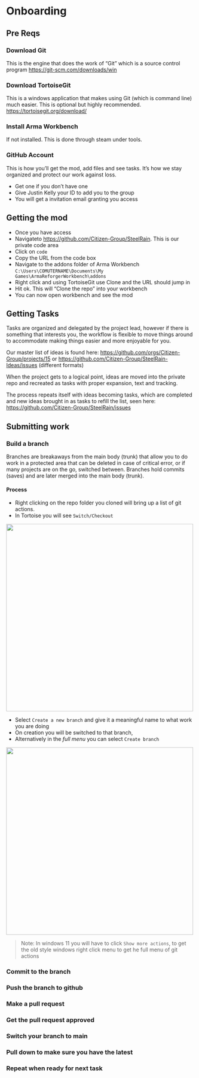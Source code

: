 # Onboarding
## Pre Reqs
### Download Git
This is the engine that does the work of “Git” which is a source control program
https://git-scm.com/downloads/win

### Download TortoiseGit
This is a windows application that makes using Git (which is command line) much easier. This is optional but highly recommended.
https://tortoisegit.org/download/

### Install Arma Workbench 
If not installed. This is done through steam under tools.

### GitHub Account
This is how you’ll get the mod, add files and see tasks. It’s how we stay organized and protect our work against loss.
- Get one if you don’t have one
- Give Justin Kelly your ID to add you to the group
- You will get a invitation email granting you access

## Getting the mod
- Once you have access
- Navigateto https://github.com/Citizen-Group/SteelRain. This is our private code area
- Click on `code`
- Copy the URL from the code box
- Navigate to the addons folder of Arma Workbench `C:\Users\COMUTERNAME\Documents\My Games\ArmaReforgerWorkbench\addons`
- Right click and using TortoiseGit use Clone and the URL should jump in
- Hit ok. This will “Clone the repo” into your workbench
- You can now open workbench and see the mod

## Getting Tasks
Tasks are organized and delegated by the project lead, however if there is something that interests you, the workflow is flexible to move things around to accommodate making things easier and more enjoyable for you.

Our master list of ideas is found here: https://github.com/orgs/Citizen-Group/projects/15 or https://github.com/Citizen-Group/SteelRain-Ideas/issues (different formats)

When the project gets to a logical point, ideas are moved into the private repo and recreated as tasks with proper expansion, text and tracking.

The process repeats itself with ideas becoming tasks, which are completed and new ideas brought in as tasks to refill the list, seen here: https://github.com/Citizen-Group/SteelRain/issues

## Submitting work
### Build a branch
Branches are breakaways from the main body (trunk) that allow you to do work in a protected area that can be deleted in case of critical error, or if many projects are on the go, switched between.
Branches hold commits (saves) and are later merged into the main body (trunk).
#### Process
- Right clicking on the repo folder you cloned will bring up a list of git actions. 
- In Tortoise you will see `Switch/Checkout`

<img src="https://github.com/user-attachments/assets/a56ffadc-dae5-42af-9b7b-4d3dc8d729fa" width="500px"> 

- Select `Create a new branch` and give it a meaningful name to what work you are doing
- On creation you will be switched to that branch,
- Alternatively in the *full menu* you can select `Create branch`
  
<img src="https://github.com/user-attachments/assets/245e1d52-f913-4673-a1c2-d183f7d5de14" width="500px"> 

> Note: In windows 11 you will have to click `Show more actions`, to get the old style windows right click menu to get he full menu of git actions

### Commit to the branch

### Push the branch to github

### Make a pull request

### Get the pull request approved

### Switch your branch to main

### Pull down to make sure you have the latest

### Repeat when ready for next task



